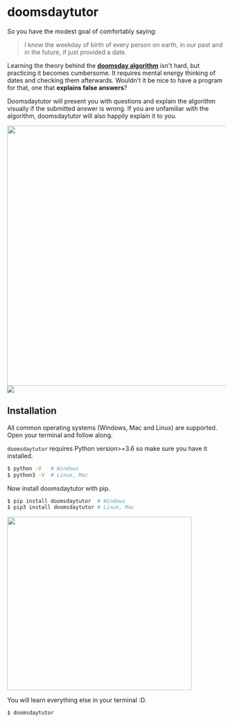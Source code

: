 # doomsdaytutor

So you have the modest goal of comfortably saying:

> I know the weekday of birth of every person on earth, in our past and in the future, if just provided a date.

Learning the theory behind the [**doomsday algorithm**](https://www.youtube.com/watch?v=z2x3SSBVGJU) isn't hard, but practicing it becomes cumbersome. It requires mental energy thinking of dates and checking them afterwards. Wouldn't it be nice to have a program for that, one that **explains false answers**?

Doomsdaytutor will present you with questions and explain the algorithm visually if the submitted answer is wrong. If you are unfamiliar with the algorithm, doomsdaytutor will also happily explain it to you.

<img src="assets/usage.gif" width="625" height="600">

<a href="https://pypistats.org/packages/doomsdaytutor/">
    <img src="https://img.shields.io/pypi/dm/doomsdaytutor?color=blue&style=flat&label=pypi%20downloads" />
</a>

## Installation

All common operating systems (Windows, Mac and Linux) are supported. Open your terminal and follow along.

`doomsdaytutor` requires Python version>=3.6 so make sure you have it installed. 
```bash
$ python -V   # Windows 
$ python3 -V  # Linux, Mac
```

Now install doomsdaytutor with pip.
```bash
$ pip install doomsdaytutor  # Windows
$ pip3 install doomsdaytutor # Linux, Mac
```

<img src="assets/install.gif" width="425" height="400">

You will learn everything else in your terminal :D.
```bash
$ doomsdaytutor
```

